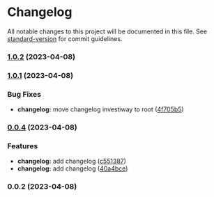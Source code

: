 # Changelog

All notable changes to this project will be documented in this file. See [standard-version](https://github.com/conventional-changelog/standard-version) for commit guidelines.

### [1.0.2](https://github.com/Investiway/investiway-back/compare/v1.0.1...v1.0.2) (2023-04-08)

### [1.0.1](https://github.com/Investiway/investiway-back/compare/v0.0.4...v1.0.1) (2023-04-08)


### Bug Fixes

* **changelog:** move changelog investiway to root ([4f705b5](https://github.com/Investiway/investiway-back/commit/4f705b5c67d2ea68693a01f52b47a14bee540c25))

### [0.0.4](https://github.com/Investiway/investiway-back/compare/v0.0.2...v0.0.4) (2023-04-08)


### Features

* **changelog:** add changelog ([c551387](https://github.com/Investiway/investiway-back/commit/c5513878810a7985d270229d13e8e5a4e3dd54ed))
* **changelog:** add changelog ([40a4bce](https://github.com/Investiway/investiway-back/commit/40a4bce463588229037d2a2a2b70962c9135f301))

### 0.0.2 (2023-04-08)
